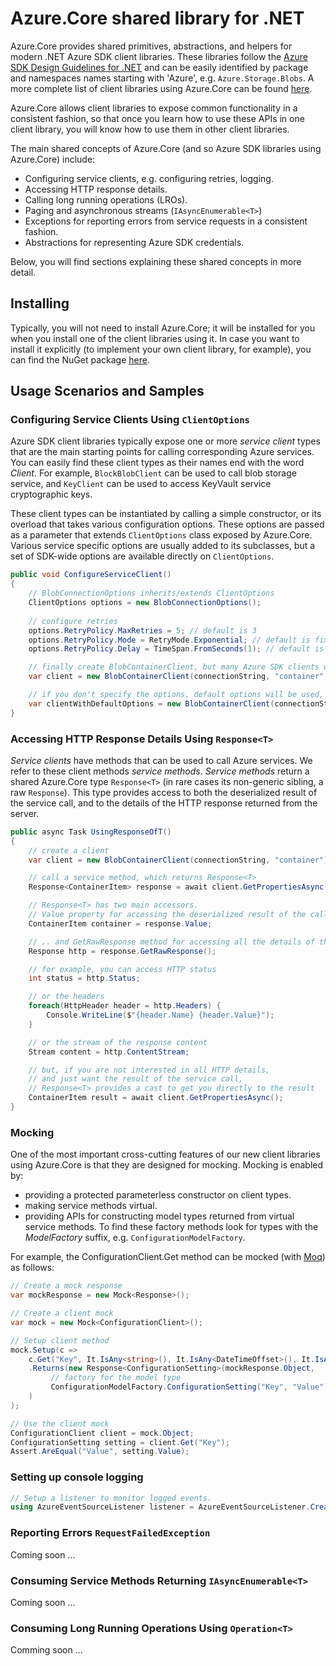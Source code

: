 # Azure.Core shared library for .NET

Azure.Core provides shared primitives, abstractions, and helpers for modern .NET Azure SDK client libraries. 
These libraries follow the [Azure SDK Design Guidelines for .NET](https://azuresdkspecs.z5.web.core.windows.net/DotNetSpec.html) 
and can be easily identified by package and namespaces names starting with 'Azure', e.g. ```Azure.Storage.Blobs```. 
A more complete list of client libraries using Azure.Core can be found [here](https://github.com/Azure/azure-sdk-for-net#core-services). 

Azure.Core allows client libraries to expose common functionality in a consistent fashion, 
so that once you learn how to use these APIs in one client library, you will know how to use them in other client libraries.

The main shared concepts of Azure.Core (and so Azure SDK libraries using Azure.Core) include:

- Configuring service clients, e.g. configuring retries, logging.
- Accessing HTTP response details.
- Calling long running operations (LROs).
- Paging and asynchronous streams (```IAsyncEnumerable<T>```) 
- Exceptions for reporting errors from service requests in a consistent fashion.
- Abstractions for representing Azure SDK credentials.

Below, you will find sections explaining these shared concepts in more detail.

## Installing
Typically, you will not need to install Azure.Core; 
it will be installed for you when you install one of the client libraries using it. 
In case you want to install it explicitly (to implement your own client library, for example), 
you can find the NuGet package [here](https://www.nuget.org/packages/Azure.Core).

## Usage Scenarios and Samples

### Configuring Service Clients Using ```ClientOptions```
Azure SDK client libraries typically expose one or more _service client_ types that 
are the main starting points for calling corresponding Azure services. 
You can easily find these client types as their names end with the word _Client_. 
For example, ```BlockBlobClient``` can be used to call blob storage service, 
and ```KeyClient``` can be used to access KeyVault service cryptographic keys. 

These client types can be instantiated by calling a simple constructor, 
or its overload that takes various configuration options. 
These options are passed as a parameter that extends ```ClientOptions``` class exposed by Azure.Core.
Various service specific options are usually added to its subclasses, but a set of SDK-wide options are 
available directly on ```ClientOptions```.

```csharp
public void ConfigureServiceClient()
{
    // BlobConnectionOptions inherits/extends ClientOptions
    ClientOptions options = new BlobConnectionOptions();     
    
    // configure retries
    options.RetryPolicy.MaxRetries = 5; // default is 3
    options.RetryPolicy.Mode = RetryMode.Exponential; // default is fixed retry policy
    options.RetryPolicy.Delay = TimeSpan.FromSeconds(1); // default is 0.8s

    // finally create BlobContainerClient, but many Azure SDK clients will work similarly
    var client = new BlobContainerClient(connectionString, "container", options);

    // if you don't specify the options, default options will be used, e.g.
    var clientWithDefaultOptions = new BlobContainerClient(connectionString, "container");
}
```

### Accessing HTTP Response Details Using ```Response<T>```
_Service clients_ have methods that can be used to call Azure services. 
We refer to these client methods _service methods_.
_Service methods_ return a shared Azure.Core type ```Response<T>``` (in rare cases its non-generic sibling, a raw ```Response```).
This type provides access to both the deserialized result of the service call, 
and to the details of the HTTP response returned from the server.

```csharp
public async Task UsingResponseOfT()
{
    // create a client
    var client = new BlobContainerClient(connectionString, "container");

    // call a service method, which returns Response<T>
    Response<ContainerItem> response = await client.GetPropertiesAsync();

    // Response<T> has two main accessors. 
    // Value property for accessing the deserialized result of the call
    ContainerItem container = response.Value;

    // .. and GetRawResponse method for accessing all the details of the HTTP response
    Response http = response.GetRawResponse();

    // for example, you can access HTTP status
    int status = http.Status;

    // or the headers
    foreach(HttpHeader header = http.Headers) {
        Console.WriteLine($"{header.Name} {header.Value}");
    }

    // or the stream of the response content
    Stream content = http.ContentStream;

    // but, if you are not interested in all HTTP details, 
    // and just want the result of the service call,
    // Response<T> provides a cast to get you directly to the result
    ContainerItem result = await client.GetPropertiesAsync();
}
```

### Mocking
One of the most important cross-cutting features of our new client libraries using Azure.Core is that they are designed for mocking. 
Mocking is enabled by:

- providing a protected parameterless constructor on client types.
- making service methods virtual.
- providing APIs for constructing model types returned from virtual service methods. To find these factory methods look for types with the _ModelFactory_ suffix, e.g. `ConfigurationModelFactory`.

For example, the ConfigurationClient.Get method can be mocked (with [Moq](https://github.com/moq/moq4)) as follows:

```c#
// Create a mock response
var mockResponse = new Mock<Response>();

// Create a client mock
var mock = new Mock<ConfigurationClient>();

// Setup client method
mock.Setup(c => 
    c.Get("Key", It.IsAny<string>(), It.IsAny<DateTimeOffset>(), It.IsAny<CancellationToken>()))
    .Returns(new Response<ConfigurationSetting>(mockResponse.Object, 
         // factory for the model type
         ConfigurationModelFactory.ConfigurationSetting("Key", "Value")
    )
);

// Use the client mock
ConfigurationClient client = mock.Object;
ConfigurationSetting setting = client.Get("Key");
Assert.AreEqual("Value", setting.Value);
```

### Setting up console logging

```C# Snippet:ConsoleLogging
// Setup a listener to monitor logged events.
using AzureEventSourceListener listener = AzureEventSourceListener.CreateConsoleLogger(EventLevel.LogAlways);
```

### Reporting Errors ```RequestFailedException```
Coming soon ...

### Consuming Service Methods Returning ```IAsyncEnumerable<T>```
Coming soon ...

### Consuming Long Running Operations Using ```Operation<T>```
Comming soon ...
